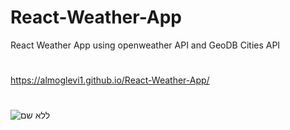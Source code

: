 # React-Weather-App
React Weather App using openweather API and GeoDB Cities API
#
https://almoglevi1.github.io/React-Weather-App/
#
![ללא שם](https://user-images.githubusercontent.com/104142355/212419709-f9f1c236-c0e4-403b-b4a6-8973f5d43ace.png)
